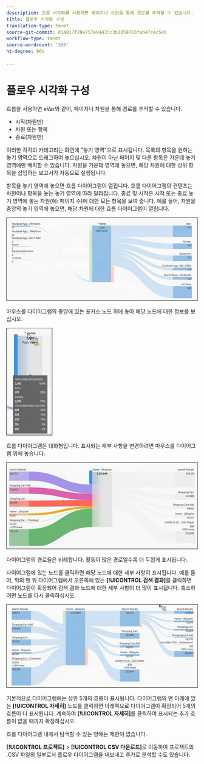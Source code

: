 ```yaml
---
description: 흐름 시각화를 사용하면 페이지나 차원을 통해 경로를 추적할 수 있습니다.
title: 플로우 시각화 구성
translation-type: tm+mt
source-git-commit: d14817f28e757e94435c3b1059765fabe7cec54b
workflow-type: tm+mt
source-wordcount: '356'
ht-degree: 96%

---
```



# 플로우 시각화 구성

흐름을 사용하면 eVar와 같이, 페이지나 차원을 통해 경로를 추적할 수 있습니다. 

* 시작(차원만)
* 차원 또는 항목
* 종료(차원만)

이러한 각각의 카테고리는 화면에 &quot;놓기 영역&quot;으로 표시됩니다. 목록의 항목을 원하는 놓기 영역으로 드래그하여 놓으십시오. 차원이 아닌 페이지 및 다른 항목은 가운데 놓기 영역에만 배치할 수 있습니다. 차원을 가운데 영역에 놓으면, 해당 차원에 대한 상위 항목을 삽입하는 보고서가 자동으로 실행됩니다. 

항목을 놓기 영역에 놓으면 흐름 다이어그램이 열립니다. 흐름 다이어그램의 컨텐츠는 차원이나 항목을 놓는 놓기 영역에 따라 달라집니다. 종료 및 시작은 시작 또는 종료 놓기 영역에 놓는 차원(예: 페이지 수)에 대한 모든 항목을 보여 줍니다. 예를 들어, 차원을 중앙의 놓기 영역에 놓으면, 해당 차원에 대한 흐름 다이어그램이 열립니다. 

![](assets/flow.jpg)

마우스를 다이어그램의 중앙에 있는 포커스 노드 위에 놓아 해당 노드에 대한 정보를 보십시오. 

![](assets/flow4.jpg)

흐름 다이어그램은 대화형입니다. 표시되는 세부 사항을 변경하려면 마우스를 다이어그램 위에 놓습니다. 

![](assets/flow2.jpg)

다이어그램의 경로들은 비례합니다. 활동이 많은 경로일수록 더 두껍게 표시됩니다. 

다이어그램에 있는 노드를 클릭하면 해당 노드에 대한 세부 사항이 표시됩니다. 예를 들어, 위의 맨 위 다이어그램에서 오른쪽에 있는 **[!UICONTROL 검색 결과]**&#x200B;를 클릭하면 다이어그램이 확장되어 검색 결과 노드에 대한 세부 사항이 더 많이 표시됩니다. 축소하려면 노드를 다시 클릭하십시오. 

![](assets/flow3.jpg)

기본적으로 다이어그램에는 상위 5개의 흐름이 표시됩니다. 다이어그램의 맨 아래에 있는 **[!UICONTROL 자세히]** 노드를 클릭하면 아래쪽으로 다이어그램이 확장되어 5개의 흐름이 더 표시됩니다. 계속하여 **[!UICONTROL 자세히]**&#x200B;를 클릭하여 표시되는 추가 흐름이 없을 때까지 확장하십시오. 

흐름 다이어그램 내에서 탐색할 수 있는 양에는 제한이 없습니다.

**[!UICONTROL 프로젝트]** > **[!UICONTROL CSV 다운로드]**&#x200B;로 이동하여 프로젝트의 .CSV 파일의 일부로서 플로우 다이어그램을 내보내고 추가로 분석할 수도 있습니다.
